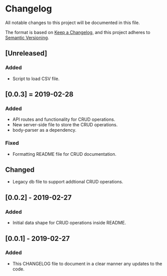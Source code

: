 # Changelog
All notable changes to this project will be documented in this file.

The format is based on [Keep a Changelog](https://keepachangelog.com/en/1.0.0/),
and this project adheres to [Semantic Versioning](https://semver.org/spec/v2.0.0.html).

## [Unreleased]
### Added
- Script to load CSV file.

## [0.0.3] = 2019-02-28
### Added
- API routes and functionality for CRUD operations.
- New server-side file to store the CRUD operations.
- body-parser as a dependency.

### Fixed
- Formatting README file for CRUD documentation.

## Changed
- Legacy db file to support addtional CRUD operations.

## [0.0.2] - 2019-02-27
### Added
- Initial data shape for CRUD operations inside README.

## [0.0.1] - 2019-02-27
### Added
- This CHANGELOG file to document in a clear manner any updates to the code.